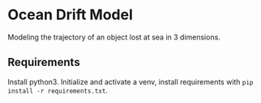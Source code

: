 # Ocean Drift Model

Modeling the trajectory of an object lost at sea in 3 dimensions.

## Requirements

Install python3. Initialize and activate a venv, install requirements with `pip install -r requirements.txt`.
